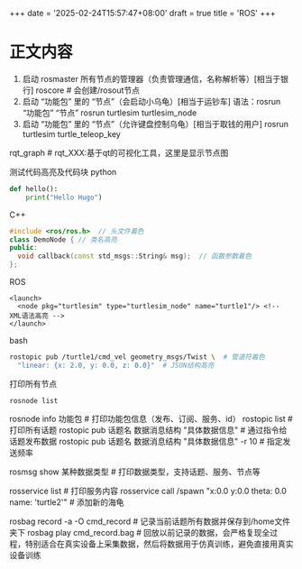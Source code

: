 +++
date = '2025-02-24T15:57:47+08:00'
draft = true
title = 'ROS'
+++

# 正文内容
1. 启动 rosmaster 所有节点的管理器（负责管理通信，名称解析等）[相当于银行]
roscore # 会创建/rosout节点
2. 启动 “功能包” 里的 “节点”（会启动小乌龟）[相当于运钞车]
语法：rosrun “功能包” “节点”
rosrun turtlesim turtlesim_node
3. 启动 “功能包” 里的 “节点”（允许键盘控制乌龟）[相当于取钱的用户]
rosrun turtlesim turtle_teleop_key

rqt_graph # rqt_XXX:基于qt的可视化工具，这里是显示节点图

测试代码高亮及代码块
python
```python
def hello():
    print("Hello Hugo")
```
C++
```cpp
#include <ros/ros.h>  // 头文件着色
class DemoNode { // 类名高亮
public:
  void callback(const std_msgs::String& msg);  // 函数参数着色
};
```
ROS
```roslaunch
<launch>
  <node pkg="turtlesim" type="turtlesim_node" name="turtle1"/> <!-- XML语法高亮 -->
</launch>
```
bash
```bash
rostopic pub /turtle1/cmd_vel geometry_msgs/Twist \  # 管道符着色
  "linear: {x: 2.0, y: 0.0, z: 0.0}"  # JSON结构高亮
```


打印所有节点
```ROS
rosnode list
```

rosnode info 功能包 #  打印功能包信息（发布、订阅、服务、id）
rostopic list      # 打印所有话题
rostopic pub 话题名 数据消息结构 "具体数据信息"       # 通过指令给话题发布数据
rostopic pub 话题名 数据消息结构 "具体数据信息" -r 10 # 指定发送频率

rosmsg show 某种数据类型 # 打印数据类型，支持话题、服务、节点等

rosservice list # 打印服务内容
rosservice call /spawn "x:0.0 y:0.0 theta: 0.0 name: 'turtle2'" # 添加新的海龟

rosbag record -a -O cmd_record # 记录当前话题所有数据并保存到/home文件夹下
rosbag play cmd_record.bag # 回放以前记录的数据，会严格复现全过程，特别适合在真实设备上采集数据，然后将数据用于仿真训练，避免直接用真实设备训练

